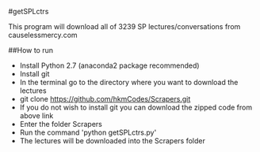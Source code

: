 #getSPLctrs

This program will download all of 3239 SP lectures/conversations from causelessmercy.com

##How to run

- Install Python 2.7 (anaconda2 package recommended)
- Install git
- In the terminal go to the directory where you want to download the lectures
- git clone https://github.com/hkmCodes/Scrapers.git
- If you do not wish to install git you can download the zipped code from above link
- Enter the folder Scrapers
- Run the command 'python getSPLctrs.py'
- The lectures will be downloaded into the Scrapers folder
